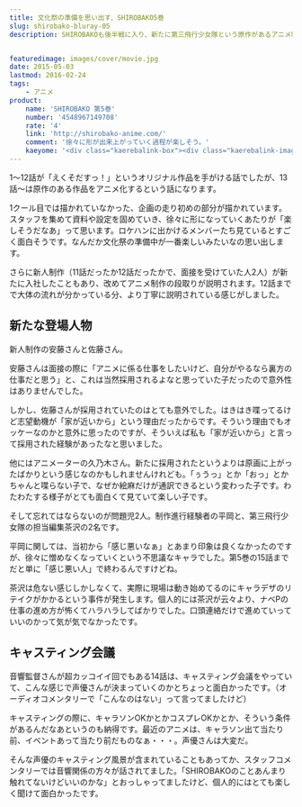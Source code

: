 ```yaml
---
title: 文化祭の準備を思い出す、SHIROBAKO5巻
slug: shirobako-bluray-05
description: SHIROBAKOも後半戦に入り、新たに第三飛行少女隊という原作があるアニメ制作の話に入ります。スタッフを集めて、美術やキャラクターの色彩が決まって徐々に形になっていく感じが、なんだか文化祭の準備をしているときを思い出しました。


featuredimage: images/cover/movie.jpg
date: 2015-05-03
lastmod: 2016-02-24
tags: 
    - アニメ
product:
    name: 'SHIROBAKO 第5巻'
    number: '4548967149708'
    rate: '4'
    link: 'http://shirobako-anime.com/'
    comment: '徐々に形が出来上がっていく過程が楽しそう。'
    kaeyome: '<div class="kaerebalink-box"><div class="kaerebalink-image"><a href="http://www.amazon.co.jp/exec/obidos/ASIN/B00OJXVVG6/illusionspace-22/ref=nosim/" rel="nofollow" target="_blank"><img src="http://ecx.images-amazon.com/images/I/41pGzACesoL._SL160_.jpg" style="border: none;" /></a></div><div class="kaerebalink-info"><div class="kaerebalink-name"><a href="http://www.amazon.co.jp/exec/obidos/ASIN/B00OJXVVG6/illusionspace-22/ref=nosim/" rel="nofollow" target="_blank">SHIROBAKO 第5巻 (初回生産限定版) [Blu-ray]</a><div class="kaerebalink-powered-date">posted with <a href="http://kaereba.com" rel="nofollow" target="_blank">カエレバ</a></div></div><div class="kaerebalink-detail">木村珠莉 ワーナー・ブラザース・ホームエンターテイメント 2015-04-22    </div><div class="kaerebalink-link1"><div class="shoplinkamazon"><a href="http://www.amazon.co.jp/gp/search?keywords=SHIROBAKO%81%405%8A%AA%81%40Blu-ray&__mk_ja_JP=%83J%83%5E%83J%83i&tag=illusionspace-22" rel="nofollow" target="_blank">Amazon</a></div><div class="shoplinkrakuten"><a href="http://hb.afl.rakuten.co.jp/hgc/0e95387f.f2aef20d.0e953880.25e412bd/?pc=http%3A%2F%2Fsearch.rakuten.co.jp%2Fsearch%2Fmall%2FSHIROBAKO%25E3%2580%25805%25E5%25B7%25BB%25E3%2580%2580Blu-ray%2F-%2Ff.1-p.1-s.1-sf.0-st.A-v.2%3Fx%3D0%26scid%3Daf_ich_link_urltxt%26m%3Dhttp%3A%2F%2Fm.rakuten.co.jp%2F" rel="nofollow" target="_blank">楽天市場</a></div><div class="shoplinkyahoo"><a href="http://ck.jp.ap.valuecommerce.com/servlet/referral?sid=3085416&pid=882193779&vc_url=http%3A%2F%2Fsearch.shopping.yahoo.co.jp%2Fsearch%3Fp%3DSHIROBAKO%25E3%2580%25805%25E5%25B7%25BB%25E3%2580%2580Blu-ray" rel="nofollow"  target="_blank">Yahooショッピング<img src="http://ad.jp.ap.valuecommerce.com/servlet/gifbanner?sid=3085416&pid=882193779" height="1" width="1" border="0"></a></div></div></div><div class="booklink-footer" style="clear: left"></div></div>'
---
```


1〜12話が「えくそだすっ！」というオリジナル作品を手がける話でしたが、13話〜は原作のある作品をアニメ化するという話になります。

1クール目では描かれていなかった、企画の走り初めの部分が描かれています。スタッフを集めて資料や設定を固めていき、徐々に形になっていくあたりが「楽しそうだなあ」って思います。ロケハンに出かけるメンバーたち見ているとすごく面白そうです。なんだか文化祭の準備中が一番楽しいみたいなの思い出します。

さらに新人制作（11話だったか12話だったかで、面接を受けていた人2人）が新たに入社したこともあり、改めてアニメ制作の段取りが説明されます。12話までで大体の流れが分かっている分、より丁寧に説明されている感じがしました。


## 新たな登場人物


新人制作の安藤さんと佐藤さん。

安藤さんは面接の際に「アニメに係る仕事をしたいけど、自分がやるなら裏方の仕事だと思う」と、これは当然採用されるよなと思っていた子だったので意外性はありませんでした。

しかし、佐藤さんが採用されていたのはとても意外でした。はきはき喋ってるけど志望動機が「家が近いから」という理由だったからです。そういう理由でもオッケーなのかと意外に思ったのですが、そういえば私も「家が近いから」と言って採用された経験があったなと思いました。

他にはアニメーターの久乃木さん。新たに採用されたというよりは原画に上がったばかりという感じなのかもしれませんけれども。「ぅうっ」とか「おっ」とかちゃんと喋らない子で、なぜか絵麻だけが通訳できるという変わった子です。わたわたする様子がとても面白くて見ていて楽しい子です。

そして忘れてはならないのが問題児2人。制作進行経験者の平岡と、第三飛行少女隊の担当編集茶沢の2名です。

平岡に関しては、当初から「感じ悪いなぁ」とあまり印象は良くなかったのですが、徐々に憎めなくなっていくという不思議なキャラでした。第5巻の15話までだと単に「感じ悪い人」で終わるんですけどね。

茶沢は危ない感じしかしなくて、実際に現場は動き始めてるのにキャラデザのリテイクがかかるという事件が発生します。個人的には茶沢が云々より、ナベPの仕事の進め方が怖くてハラハラしてばかりでした。口頭連絡だけで進めていっていいのかって気が気でなかったです。


## キャスティング会議


音響監督さんが超カッコイイ回でもある14話は、キャスティング会議をやっていて、こんな感じで声優さんが決まっていくのかとちょっと面白かったです。（オーディオコメンタリーで「こんなのはない」って言ってましたけど）

キャスティングの際に、キャラソンOKかとかコスプレOKかとか、そういう条件があるんだなあというのも納得です。最近のアニメは、キャラソン出て当たり前、イベントあって当たり前だものなぁ・・・。声優さんは大変だ。

そんな声優のキャスティング風景が含まれていることもあってか、スタッフコメンタリーでは音響関係の方々が話されてました。「SHIROBAKOのことあんまり触れてないけどいいのかな」とおっしゃってましたけど、個人的にはとても楽しく聞けて面白かったです。


  